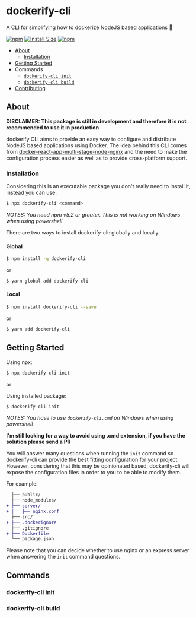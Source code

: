 # dockerify-cli
A CLI for simplifying how to dockerize NodeJS based applications :whale:

[![npm](https://img.shields.io/npm/v/dockerify-cli.svg)](https://www.npmjs.com/package/dockerify-cli)
[![Install Size](https://packagephobia.now.sh/badge?p=dockerify-cli)](https://packagephobia.now.sh/result?p=dockerify-cli)
[![npm](https://img.shields.io/npm/dw/dockerify-cli.svg)](https://www.npmjs.com/package/dockerify-cli)

* [About](#about)
  - [Installation](#installation)
* [Getting Started](#getting-started)
* Commands
  - [`dockerify-cli init`](#dockerify-cli-init)
  - [`dockerify-cli build`](#dockerify-cli-add)
* [Contributing](./CONTRIBUTING.md)

## About

**DISCLAIMER: This package is still in development and therefore it is not recommended to use it in production**

dockerify CLI aims to provide an easy way to configure and distribute NodeJS based applications using Docker.
The idea behind this CLI comes from [docker-react-app-multi-stage-node-nginx](https://github.com/jonathanpalma/docker-react-app-multi-stage-node-nginx) and the need to make the configuration process easier as well as to provide cross-platform support.

### Installation

Considering this is an executable package you don't really need to install it, instead you can use:

```sh
$ npx dockerify-cli <command>
``` 
*NOTES: You need npm v5.2 or greater. This is not working on Windows when using powershell*

There are two ways to install dockerify-cli: globally and locally.

#### Global

```sh
$ npm install -g dockerify-cli
``` 

or

```sh
$ yarn global add dockerify-cli
``` 

#### Local

```sh
$ npm install dockerify-cli --save
``` 

or

```sh
$ yarn add dockerify-cli
``` 

## Getting Started

Using npx:
```sh
$ npx dockerify-cli init
```

or

Using installed package:
```sh
$ dockerify-cli init
```

*NOTES: You have to use `dockerify-cli.cmd` on Windows when using powershell*

**I'm still looking for a way to avoid using .cmd extension, if you have the solution please send a PR**

You will answer many questions when running the `init` command so dockerify-cli can provide the best fitting configuration for your project. However, considering that this may be opinionated based, dockerify-cli will expose the configuration files in order to you to be able to modify them.

For example:

```diff
  ├── public/
  ├── node_modules/
+ ├── server/
+ │   ├── nginx.conf
  ├── src/
+ ├── .dockerignore
  ├── .gitignore
+ ├── Dockerfile
  └── package.json
```

Please note that you can decide whether to use nginx or an express server when answering the `init` command questions.

## Commands

### dockerify-cli init

### dockerify-cli build
